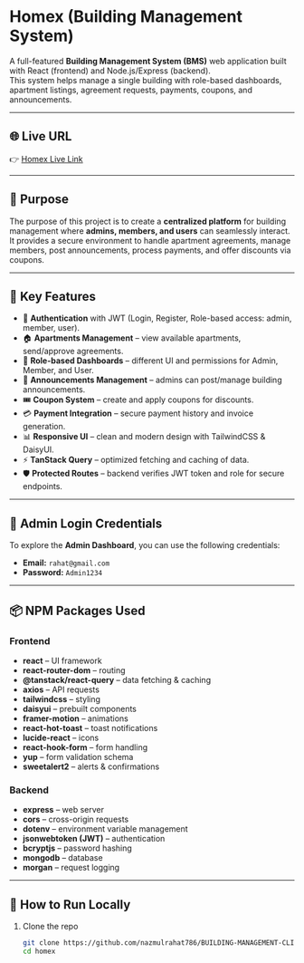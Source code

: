 # Homex (Building Management System)

A full-featured **Building Management System (BMS)** web application built with React (frontend) and Node.js/Express (backend).  
This system helps manage a single building with role-based dashboards, apartment listings, agreement requests, payments, coupons, and announcements.

---

## 🌐 Live URL
👉 [Homex Live Link](https://homex-6e24e.web.app)

---

## 🎯 Purpose
The purpose of this project is to create a **centralized platform** for building management where **admins, members, and users** can seamlessly interact.  
It provides a secure environment to handle apartment agreements, manage members, post announcements, process payments, and offer discounts via coupons.

---

## 🚀 Key Features
- 🔐 **Authentication** with JWT (Login, Register, Role-based access: admin, member, user).  
- 🏠 **Apartments Management** – view available apartments, send/approve agreements.  
- 👥 **Role-based Dashboards** – different UI and permissions for Admin, Member, and User.  
- 📢 **Announcements Management** – admins can post/manage building announcements.  
- 🎟️ **Coupon System** – create and apply coupons for discounts.  
- 💳 **Payment Integration** – secure payment history and invoice generation.  
- 📊 **Responsive UI** – clean and modern design with TailwindCSS & DaisyUI.  
- ⚡ **TanStack Query** – optimized fetching and caching of data.  
- 🛡️ **Protected Routes** – backend verifies JWT token and role for secure endpoints.  

---

## 🔑 Admin Login Credentials
To explore the **Admin Dashboard**, you can use the following credentials:

- **Email:** `rahat@gmail.com`  
- **Password:** `Admin1234`  

---

## 📦 NPM Packages Used

### Frontend
- **react** – UI framework  
- **react-router-dom** – routing  
- **@tanstack/react-query** – data fetching & caching  
- **axios** – API requests  
- **tailwindcss** – styling  
- **daisyui** – prebuilt components  
- **framer-motion** – animations  
- **react-hot-toast** – toast notifications  
- **lucide-react** – icons  
- **react-hook-form** – form handling  
- **yup** – form validation schema  
- **sweetalert2** – alerts & confirmations  

### Backend
- **express** – web server  
- **cors** – cross-origin requests  
- **dotenv** – environment variable management  
- **jsonwebtoken (JWT)** – authentication  
- **bcryptjs** – password hashing  
- **mongodb** – database  
- **morgan** – request logging  

---

## 📖 How to Run Locally
1. Clone the repo  
   ```bash
   git clone https://github.com/nazmulrahat786/BUILDING-MANAGEMENT-CLIENT.git
   cd homex
